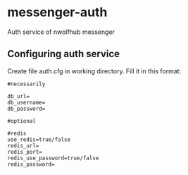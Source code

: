 # messenger-auth
Auth service of nwolfhub messenger



## Configuring auth service
Create file auth.cfg in working directory. Fill it in this format:
```text
#necessarily

db_url=
db_username=
db_password=

#optional

#redis
use_redis=true/false
redis_url=
redis_port=
redis_use_password=true/false
redis_password=
```
